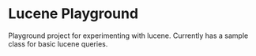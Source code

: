 Lucene Playground
========================

Playground project for experimenting with lucene.  Currently has a sample class for basic 
lucene queries.